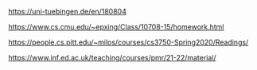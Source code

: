 https://uni-tuebingen.de/en/180804

https://www.cs.cmu.edu/~epxing/Class/10708-15/homework.html

https://people.cs.pitt.edu/~milos/courses/cs3750-Spring2020/Readings/

https://www.inf.ed.ac.uk/teaching/courses/pmr/21-22/material/

